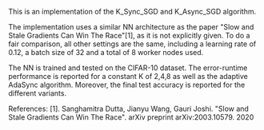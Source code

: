 This is an implementation of the K_Sync_SGD and K_Async_SGD algorithm.

The implementation uses a similar NN architecture as the paper "Slow and Stale Gradients Can Win The Race"[1], as it is not explicitly given.
To do a fair comparison, all other settings are the same, including a learning rate of 0.12, a batch size of 32 and a total of 8 worker nodes used.

The NN is trained and tested on the CIFAR-10 dataset.
The error-runtime performance is reported for a constant K of 2,4,8 as well as the adaptive AdaSync algorithm. 
Moreover, the final test accuracy is reported for the different variants.



References:
[1]. Sanghamitra Dutta, Jianyu Wang, Gauri Joshi. "Slow and Stale Gradients Can Win The Race". arXiv preprint arXiv:2003.10579. 2020



